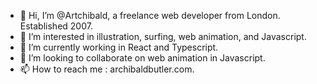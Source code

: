 - 👋 Hi, I’m @Artchibald, a freelance web developer from London. Established 2007.
- 👀 I’m interested in illustration, surfing, web animation, and Javascript.
- 🌱 I’m currently working in React and Typescript.
- 💞️ I’m looking to collaborate on web animation in Javascript.
- 📫 How to reach me : archibaldbutler.com.

<!---
Artchibald/Artchibald is a ✨ special ✨ repository because its `README.md` (this file) appears on your GitHub profile.
You can click the Preview link to take a look at your changes.
--->
